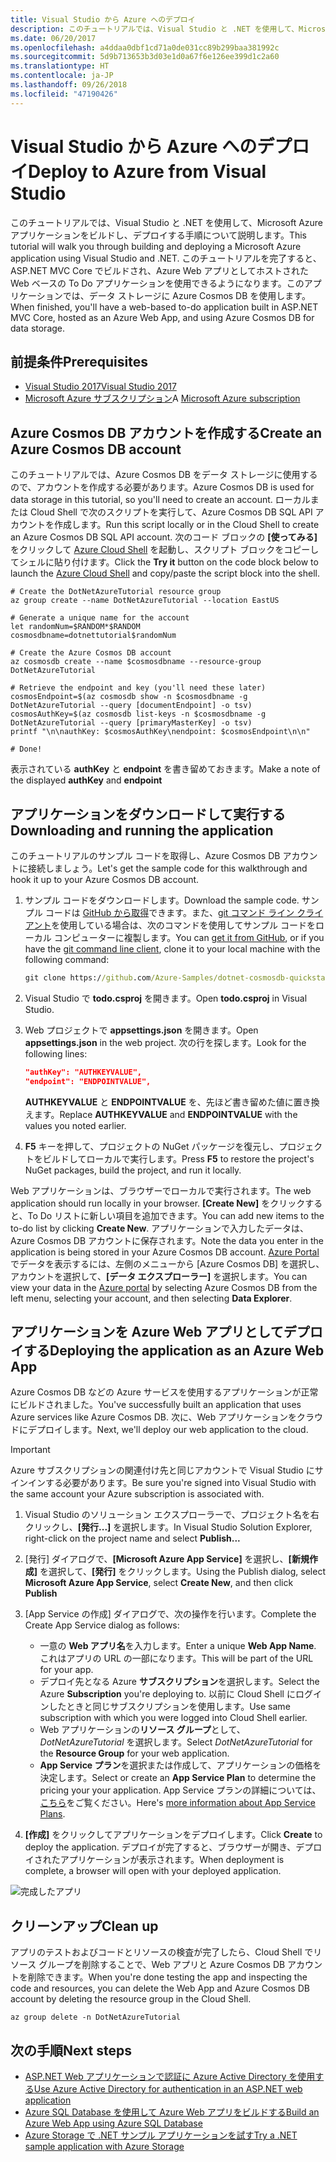 ```yaml
---
title: Visual Studio から Azure へのデプロイ
description: このチュートリアルでは、Visual Studio と .NET を使用して、Microsoft Azure アプリケーションをビルドし、デプロイする手順について説明します。
ms.date: 06/20/2017
ms.openlocfilehash: a4ddaa0dbf1cd71a0de031cc89b299baa381992c
ms.sourcegitcommit: 5d9b713653b3d03e1d0a67f6e126ee399d1c2a60
ms.translationtype: HT
ms.contentlocale: ja-JP
ms.lasthandoff: 09/26/2018
ms.locfileid: "47190426"
---
```

# <a name="deploy-to-azure-from-visual-studio"></a><span data-ttu-id="ff9b1-103">Visual Studio から Azure へのデプロイ</span><span class="sxs-lookup"><span data-stu-id="ff9b1-103">Deploy to Azure from Visual Studio</span></span>

<span data-ttu-id="ff9b1-104">このチュートリアルでは、Visual Studio と .NET を使用して、Microsoft Azure アプリケーションをビルドし、デプロイする手順について説明します。</span><span class="sxs-lookup"><span data-stu-id="ff9b1-104">This tutorial will walk you through building and deploying a Microsoft Azure application using Visual Studio and .NET.</span></span>  <span data-ttu-id="ff9b1-105">このチュートリアルを完了すると、ASP.NET MVC Core でビルドされ、Azure Web アプリとしてホストされた Web ベースの To Do アプリケーションを使用できるようになります。このアプリケーションでは、データ ストレージに Azure Cosmos DB を使用します。</span><span class="sxs-lookup"><span data-stu-id="ff9b1-105">When finished, you'll have a web-based to-do application built in ASP.NET MVC Core, hosted as an Azure Web App, and using Azure Cosmos DB for data storage.</span></span>

## <a name="prerequisites"></a><span data-ttu-id="ff9b1-106">前提条件</span><span class="sxs-lookup"><span data-stu-id="ff9b1-106">Prerequisites</span></span>

* [<span data-ttu-id="ff9b1-107">Visual Studio 2017</span><span class="sxs-lookup"><span data-stu-id="ff9b1-107">Visual Studio 2017</span></span>](https://www.visualstudio.com/downloads/)
* <span data-ttu-id="ff9b1-108">[Microsoft Azure サブスクリプション](https://azure.microsoft.com/free/)</span><span class="sxs-lookup"><span data-stu-id="ff9b1-108">A [Microsoft Azure subscription](https://azure.microsoft.com/free/)</span></span>

## <a name="create-an-azure-cosmos-db-account"></a><span data-ttu-id="ff9b1-109">Azure Cosmos DB アカウントを作成する</span><span class="sxs-lookup"><span data-stu-id="ff9b1-109">Create an Azure Cosmos DB account</span></span>

<span data-ttu-id="ff9b1-110">このチュートリアルでは、Azure Cosmos DB をデータ ストレージに使用するので、アカウントを作成する必要があります。</span><span class="sxs-lookup"><span data-stu-id="ff9b1-110">Azure Cosmos DB is used for data storage in this tutorial, so you'll need to create an account.</span></span>  <span data-ttu-id="ff9b1-111">ローカルまたは Cloud Shell で次のスクリプトを実行して、Azure Cosmos DB SQL API アカウントを作成します。</span><span class="sxs-lookup"><span data-stu-id="ff9b1-111">Run this script locally or in the Cloud Shell to create an Azure Cosmos DB SQL API account.</span></span>  <span data-ttu-id="ff9b1-112">次のコード ブロックの **[使ってみる]** をクリックして [Azure Cloud Shell](/azure/cloud-shell/) を起動し、スクリプト ブロックをコピーしてシェルに貼り付けます。</span><span class="sxs-lookup"><span data-stu-id="ff9b1-112">Click the **Try it** button on the code block below to launch the [Azure Cloud Shell](/azure/cloud-shell/) and copy/paste the script block into the shell.</span></span>

```azurecli-interactive
# Create the DotNetAzureTutorial resource group
az group create --name DotNetAzureTutorial --location EastUS

# Generate a unique name for the account
let randomNum=$RANDOM*$RANDOM
cosmosdbname=dotnettutorial$randomNum

# Create the Azure Cosmos DB account
az cosmosdb create --name $cosmosdbname --resource-group DotNetAzureTutorial

# Retrieve the endpoint and key (you'll need these later)
cosmosEndpoint=$(az cosmosdb show -n $cosmosdbname -g DotNetAzureTutorial --query [documentEndpoint] -o tsv)
cosmosAuthKey=$(az cosmosdb list-keys -n $cosmosdbname -g DotNetAzureTutorial --query [primaryMasterKey] -o tsv)
printf "\n\nauthKey: $cosmosAuthKey\nendpoint: $cosmosEndpoint\n\n"

# Done!

```

<span data-ttu-id="ff9b1-113">表示されている **authKey** と **endpoint** を書き留めておきます。</span><span class="sxs-lookup"><span data-stu-id="ff9b1-113">Make a note of the displayed **authKey** and **endpoint**</span></span> 

## <a name="downloading-and-running-the-application"></a><span data-ttu-id="ff9b1-114">アプリケーションをダウンロードして実行する</span><span class="sxs-lookup"><span data-stu-id="ff9b1-114">Downloading and running the application</span></span>

<span data-ttu-id="ff9b1-115">このチュートリアルのサンプル コードを取得し、Azure Cosmos DB アカウントに接続しましょう。</span><span class="sxs-lookup"><span data-stu-id="ff9b1-115">Let's get the sample code for this walkthrough and hook it up to your Azure Cosmos DB account.</span></span>

1. <span data-ttu-id="ff9b1-116">サンプル コードをダウンロードします。</span><span class="sxs-lookup"><span data-stu-id="ff9b1-116">Download the sample code.</span></span>  <span data-ttu-id="ff9b1-117">サンプル コードは [GitHub から取得](https://github.com/Azure-Samples/dotnet-cosmosdb-quickstart/)できます。また、[git コマンド ライン クライアント](https://git-scm.com/)を使用している場合は、次のコマンドを使用してサンプル コードをローカル コンピューターに複製します。</span><span class="sxs-lookup"><span data-stu-id="ff9b1-117">You can [get it from GitHub](https://github.com/Azure-Samples/dotnet-cosmosdb-quickstart/), or if you have the [git command line client](https://git-scm.com/), clone it to your local machine with the following command:</span></span>

    ```cmd
    git clone https://github.com/Azure-Samples/dotnet-cosmosdb-quickstart
    ```

2. <span data-ttu-id="ff9b1-118">Visual Studio で **todo.csproj** を開きます。</span><span class="sxs-lookup"><span data-stu-id="ff9b1-118">Open **todo.csproj** in Visual Studio.</span></span>

3. <span data-ttu-id="ff9b1-119">Web プロジェクトで **appsettings.json** を開きます。</span><span class="sxs-lookup"><span data-stu-id="ff9b1-119">Open **appsettings.json** in the web project.</span></span>  <span data-ttu-id="ff9b1-120">次の行を探します。</span><span class="sxs-lookup"><span data-stu-id="ff9b1-120">Look for the following lines:</span></span>

    ```json
    "authKey": "AUTHKEYVALUE",
    "endpoint": "ENDPOINTVALUE",
    ```
    <span data-ttu-id="ff9b1-121">**AUTHKEYVALUE** と **ENDPOINTVALUE** を、先ほど書き留めた値に置き換えます。</span><span class="sxs-lookup"><span data-stu-id="ff9b1-121">Replace **AUTHKEYVALUE** and **ENDPOINTVALUE** with the values you noted earlier.</span></span>

4. <span data-ttu-id="ff9b1-122">**F5** キーを押して、プロジェクトの NuGet パッケージを復元し、プロジェクトをビルドしてローカルで実行します。</span><span class="sxs-lookup"><span data-stu-id="ff9b1-122">Press **F5** to restore the project's NuGet packages, build the project, and run it locally.</span></span>

<span data-ttu-id="ff9b1-123">Web アプリケーションは、ブラウザーでローカルで実行されます。</span><span class="sxs-lookup"><span data-stu-id="ff9b1-123">The web application should run locally in your browser.</span></span>  <span data-ttu-id="ff9b1-124">**[Create New]** をクリックすると、To Do リストに新しい項目を追加できます。</span><span class="sxs-lookup"><span data-stu-id="ff9b1-124">You can add new items to the to-do list by clicking **Create New**.</span></span>  <span data-ttu-id="ff9b1-125">アプリケーションで入力したデータは、Azure Cosmos DB アカウントに保存されます。</span><span class="sxs-lookup"><span data-stu-id="ff9b1-125">Note the data you enter in the application is being stored in your Azure Cosmos DB account.</span></span>  <span data-ttu-id="ff9b1-126">[Azure Portal](https://portal.azure.com) でデータを表示するには、左側のメニューから [Azure Cosmos DB] を選択し、アカウントを選択して、**[データ エクスプローラー]** を選択します。</span><span class="sxs-lookup"><span data-stu-id="ff9b1-126">You can view your data in the [Azure portal](https://portal.azure.com) by selecting Azure Cosmos DB from the left menu, selecting your account, and then selecting **Data Explorer**.</span></span>

## <a name="deploying-the-application-as-an-azure-web-app"></a><span data-ttu-id="ff9b1-127">アプリケーションを Azure Web アプリとしてデプロイする</span><span class="sxs-lookup"><span data-stu-id="ff9b1-127">Deploying the application as an Azure Web App</span></span>

<span data-ttu-id="ff9b1-128">Azure Cosmos DB などの Azure サービスを使用するアプリケーションが正常にビルドされました。</span><span class="sxs-lookup"><span data-stu-id="ff9b1-128">You've successfully built an application that uses Azure services like Azure Cosmos DB.</span></span>  <span data-ttu-id="ff9b1-129">次に、Web アプリケーションをクラウドにデプロイします。</span><span class="sxs-lookup"><span data-stu-id="ff9b1-129">Next, we'll deploy our web application to the cloud.</span></span>

> [!IMPORTANT]
> <span data-ttu-id="ff9b1-130">Azure サブスクリプションの関連付け先と同じアカウントで Visual Studio にサインインする必要があります。</span><span class="sxs-lookup"><span data-stu-id="ff9b1-130">Be sure you're signed into Visual Studio with the same account your Azure subscription is associated with.</span></span>

1. <span data-ttu-id="ff9b1-131">Visual Studio のソリューション エクスプローラーで、プロジェクト名を右クリックし、**[発行...]** を選択します。</span><span class="sxs-lookup"><span data-stu-id="ff9b1-131">In Visual Studio Solution Explorer, right-click on the project name and select **Publish...**</span></span>

2. <span data-ttu-id="ff9b1-132">[発行] ダイアログで、**[Microsoft Azure App Service]** を選択し、**[新規作成]** を選択して、**[発行]** をクリックします。</span><span class="sxs-lookup"><span data-stu-id="ff9b1-132">Using the Publish dialog, select **Microsoft Azure App Service**, select **Create New**, and then click **Publish**</span></span>

3. <span data-ttu-id="ff9b1-133">[App Service の作成] ダイアログで、次の操作を行います。</span><span class="sxs-lookup"><span data-stu-id="ff9b1-133">Complete the Create App Service dialog as follows:</span></span>

    * <span data-ttu-id="ff9b1-134">一意の **Web アプリ名**を入力します。</span><span class="sxs-lookup"><span data-stu-id="ff9b1-134">Enter a unique **Web App Name**.</span></span>  <span data-ttu-id="ff9b1-135">これはアプリの URL の一部になります。</span><span class="sxs-lookup"><span data-stu-id="ff9b1-135">This will be part of the URL for your app.</span></span>
    * <span data-ttu-id="ff9b1-136">デプロイ先となる Azure **サブスクリプション**を選択します。</span><span class="sxs-lookup"><span data-stu-id="ff9b1-136">Select the Azure **Subscription** you're deploying to.</span></span>  <span data-ttu-id="ff9b1-137">以前に Cloud Shell にログインしたときと同じサブスクリプションを使用します。</span><span class="sxs-lookup"><span data-stu-id="ff9b1-137">Use same subscription with which you were logged into Cloud Shell earlier.</span></span>
    * <span data-ttu-id="ff9b1-138">Web アプリケーションの**リソース グループ**として、*DotNetAzureTutorial* を選択します。</span><span class="sxs-lookup"><span data-stu-id="ff9b1-138">Select *DotNetAzureTutorial* for the **Resource Group** for your web application.</span></span>
    * <span data-ttu-id="ff9b1-139">**App Service プラン**を選択または作成して、アプリケーションの価格を決定します。</span><span class="sxs-lookup"><span data-stu-id="ff9b1-139">Select or create an **App Service Plan** to determine the pricing your your application.</span></span>  <span data-ttu-id="ff9b1-140">App Service プランの詳細については、[こちら](/azure/app-service/azure-web-sites-web-hosting-plans-in-depth-overview)をご覧ください。</span><span class="sxs-lookup"><span data-stu-id="ff9b1-140">Here's [more information about App Service Plans](/azure/app-service/azure-web-sites-web-hosting-plans-in-depth-overview).</span></span>

4. <span data-ttu-id="ff9b1-141">**[作成]** をクリックしてアプリケーションをデプロイします。</span><span class="sxs-lookup"><span data-stu-id="ff9b1-141">Click **Create** to deploy the application.</span></span>  <span data-ttu-id="ff9b1-142">デプロイが完了すると、ブラウザーが開き、デプロイされたアプリケーションが表示されます。</span><span class="sxs-lookup"><span data-stu-id="ff9b1-142">When deployment is complete, a browser will open with your deployed application.</span></span>

![完成したアプリ](./media/dotnet-quickstart/todo.png)

## <a name="clean-up"></a><span data-ttu-id="ff9b1-144">クリーンアップ</span><span class="sxs-lookup"><span data-stu-id="ff9b1-144">Clean up</span></span>

<span data-ttu-id="ff9b1-145">アプリのテストおよびコードとリソースの検査が完了したら、Cloud Shell でリソース グループを削除することで、Web アプリと Azure Cosmos DB アカウントを削除できます。</span><span class="sxs-lookup"><span data-stu-id="ff9b1-145">When you're done testing the app and inspecting the code and resources, you can delete the Web App and Azure Cosmos DB account by deleting the resource group in the Cloud Shell.</span></span>

```azurecli-interactive
az group delete -n DotNetAzureTutorial
```

## <a name="next-steps"></a><span data-ttu-id="ff9b1-146">次の手順</span><span class="sxs-lookup"><span data-stu-id="ff9b1-146">Next steps</span></span>

* [<span data-ttu-id="ff9b1-147">ASP.NET Web アプリケーションで認証に Azure Active Directory を使用する</span><span class="sxs-lookup"><span data-stu-id="ff9b1-147">Use Azure Active Directory for authentication in an ASP.NET web application</span></span>](/azure/active-directory/develop/active-directory-devquickstarts-webapp-dotnet)
* [<span data-ttu-id="ff9b1-148">Azure SQL Database を使用して Azure Web アプリをビルドする</span><span class="sxs-lookup"><span data-stu-id="ff9b1-148">Build an Azure Web App using Azure SQL Database</span></span>](/azure/app-service-web/web-sites-dotnet-get-started)
* [<span data-ttu-id="ff9b1-149">Azure Storage で .NET サンプル アプリケーションを試す</span><span class="sxs-lookup"><span data-stu-id="ff9b1-149">Try a .NET sample application with Azure Storage</span></span>](/azure/storage/storage-samples-dotnet)


